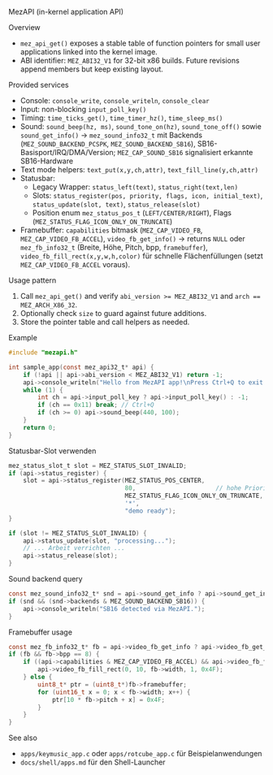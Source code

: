 MezAPI (in-kernel application API)

Overview
- `mez_api_get()` exposes a stable table of function pointers for small user applications linked into the kernel image.
- ABI identifier: `MEZ_ABI32_V1` for 32-bit x86 builds. Future revisions append members but keep existing layout.

Provided services
- Console: `console_write`, `console_writeln`, `console_clear`
- Input: non-blocking `input_poll_key()`
- Timing: `time_ticks_get()`, `time_timer_hz()`, `time_sleep_ms()`
- Sound: `sound_beep(hz, ms)`, `sound_tone_on(hz)`, `sound_tone_off()` sowie `sound_get_info()` → `mez_sound_info32_t` mit Backends (`MEZ_SOUND_BACKEND_PCSPK`, `MEZ_SOUND_BACKEND_SB16`), SB16-Basisport/IRQ/DMA/Version; `MEZ_CAP_SOUND_SB16` signalisiert erkannte SB16-Hardware
- Text mode helpers: `text_put(x,y,ch,attr)`, `text_fill_line(y,ch,attr)`
- Statusbar:
  - Legacy Wrapper: `status_left(text)`, `status_right(text,len)`
  - Slots: `status_register(pos, priority, flags, icon, initial_text)`, `status_update(slot, text)`, `status_release(slot)`
  - Position enum `mez_status_pos_t` (`LEFT/CENTER/RIGHT`), Flags (`MEZ_STATUS_FLAG_ICON_ONLY_ON_TRUNCATE`)
- Framebuffer: `capabilities` bitmask (`MEZ_CAP_VIDEO_FB`, `MEZ_CAP_VIDEO_FB_ACCEL`), `video_fb_get_info()` → returns `NULL` oder `mez_fb_info32_t` (Breite, Höhe, Pitch, bpp, `framebuffer`), `video_fb_fill_rect(x,y,w,h,color)` für schnelle Flächenfüllungen (setzt `MEZ_CAP_VIDEO_FB_ACCEL` voraus).

Usage pattern
1. Call `mez_api_get()` and verify `abi_version >= MEZ_ABI32_V1` and `arch == MEZ_ARCH_X86_32`.
2. Optionally check `size` to guard against future additions.
3. Store the pointer table and call helpers as needed.

Example
```c
#include "mezapi.h"

int sample_app(const mez_api32_t* api) {
    if (!api || api->abi_version < MEZ_ABI32_V1) return -1;
    api->console_writeln("Hello from MezAPI app!\nPress Ctrl+Q to exit.");
    while (1) {
        int ch = api->input_poll_key ? api->input_poll_key() : -1;
        if (ch == 0x11) break; // Ctrl+Q
        if (ch >= 0) api->sound_beep(440, 100);
    }
    return 0;
}
```

Statusbar-Slot verwenden
```c
mez_status_slot_t slot = MEZ_STATUS_SLOT_INVALID;
if (api->status_register) {
    slot = api->status_register(MEZ_STATUS_POS_CENTER,
                                80,                      // hohe Priorität
                                MEZ_STATUS_FLAG_ICON_ONLY_ON_TRUNCATE,
                                '*',
                                "demo ready");
}

if (slot != MEZ_STATUS_SLOT_INVALID) {
    api->status_update(slot, "processing...");
    // ... Arbeit verrichten ...
    api->status_release(slot);
}
```

Sound backend query
```c
const mez_sound_info32_t* snd = api->sound_get_info ? api->sound_get_info() : NULL;
if (snd && (snd->backends & MEZ_SOUND_BACKEND_SB16)) {
    api->console_writeln("SB16 detected via MezAPI.");
}
```

Framebuffer usage
```c
const mez_fb_info32_t* fb = api->video_fb_get_info ? api->video_fb_get_info() : NULL;
if (fb && fb->bpp == 8) {
    if ((api->capabilities & MEZ_CAP_VIDEO_FB_ACCEL) && api->video_fb_fill_rect) {
        api->video_fb_fill_rect(0, 10, fb->width, 1, 0x4F);
    } else {
        uint8_t* ptr = (uint8_t*)fb->framebuffer;
        for (uint16_t x = 0; x < fb->width; x++) {
            ptr[10 * fb->pitch + x] = 0x4F;
        }
    }
}
```

See also
- `apps/keymusic_app.c` oder `apps/rotcube_app.c` für Beispielanwendungen
- `docs/shell/apps.md` für den Shell-Launcher
